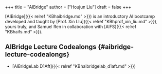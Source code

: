 +++
title = "AIBridge"
author = ["Houjun Liu"]
draft = false
+++

[AIBridge]({{< relref "KBhaibridge.md" >}}) is an introductory AI bootcamp developed and taught by [Prof. Xin LIu]({{< relref "KBhprof_xin_liu.md" >}}), yours truly, and Samuel Ren in collaboration with [AIFS]({{< relref "KBhaifs.md" >}}).


## AIBridge Lecture Codealongs {#aibridge-lecture-codealongs}

-   [AIBridgeLab D1Aft]({{< relref "KBhaibridgelab_d1aft.md" >}})